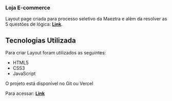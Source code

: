 ### Loja E-commerce

Layout page criada para processo seletivo da Maeztra e além da resolver as 5 questões de lógica: [**Link**](https://github.com/ArthurDias96/desafio-teste-logico/tree/main "CLIQUE AQUI").

## Tecnologias Utilizada
Para criar Layout foram utilizados as seguintes:
- HTML5
- CSS3
- JavaScript

O projeto está disponível no Git ou Vercel


Para acessar: [**Link**](https://layout-maeztra-rose.vercel.app/ "CLIQUE AQUI")